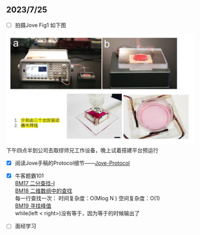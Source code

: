 ## 2023/7/25

- [ ] 拍摄Jove Fig1 如下图
  
![图 0](images/99d4be8de51c1398cfdd30d79f904422efeabf970b7b26339e196e338b9ac827.png)  
 下午四点半到公司去取缪师兄工作设备，晚上试着搭建平台预运行

- [X] 阅读Jove手稿的Protocol细节——[Jove-Protocol](./文献笔记/Jove-Protocol.md)
- [X] 牛客题霸101  
[BM17 二分查找-I](https://www.nowcoder.com/practice/d3df40bd23594118b57554129cadf47b?tpId=295&tqId=1499549&ru=%2Fpractice%2Fabc3fe2ce8e146608e868a70efebf62e&qru=%2Fta%2Fformat-top101%2Fquestion-ranking&sourceUrl=%2Fexam%2Foj)  
[BM18 二维数组中的查找](https://www.nowcoder.com/practice/abc3fe2ce8e146608e868a70efebf62e?tpId=295&tqId=23256&ru=%2Fpractice%2Fabc3fe2ce8e146608e868a70efebf62e&qru=%2Fta%2Fformat-top101%2Fquestion-ranking&sourceUrl=%2Fexam%2Foj)  
    每一行查找一次：
    时间复杂度：O(Mlog N )
    空间复杂度：O(1)  
[BM19 寻找峰值](https://www.nowcoder.com/practice/fcf87540c4f347bcb4cf720b5b350c76?tpId=295&tqId=2227748&ru=/exam/oj&qru=/ta/format-top101/question-ranking&sourceUrl=%2Fexam%2Foj)  
while(left < right>)没有等于，因为等于的时候输出了

- [ ] 面经学习

